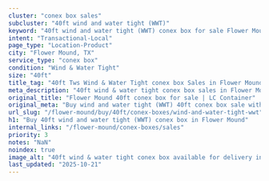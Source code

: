 ```yaml
---
cluster: "conex box sales"
subcluster: "40ft wind and water tight (WWT)"
keyword: "40ft wind and water tight (WWT) conex box for sale Flower Mound, TX"
intent: "Transactional-Local"
page_type: "Location-Product"
city: "Flower Mound, TX"
service_type: "conex box"
condition: "Wind & Water Tight"
size: "40ft"
title_tag: "40ft Tws Wind & Water Tight conex box Sales in Flower Mound | LC Container"
meta_description: "40ft wind & water tight conex box sales in Flower Mound. Fast delivery, competitive pricing. Serving conex boxes area. Quote ID: FAW. Call (214) 524-4168 for your free quote today."
original_title: "Flower Mound 40ft conex box for sale | LC Container"
original_meta: "Buy wind and water tight (WWT) 40ft conex box sale with local delivery in Flower Mound, TX. LC Container — local Since 2003. Request a fast quote today."
url_slug: "/flower-mound/buy/40ft/conex-boxes/wind-and-water-tight-wwt"
h1: "Buy 40ft wind and water tight (WWT) conex box in Flower Mound"
internal_links: "/flower-mound/conex-boxes/sales"
priority: 3
notes: "NaN"
noindex: true
image_alt: "40ft wind & water tight conex box available for delivery in Flower Mound"
last_updated: "2025-10-21"
---
```


<!-- TODO: Add unique city/inventory copy, images, and internal links here. -->
